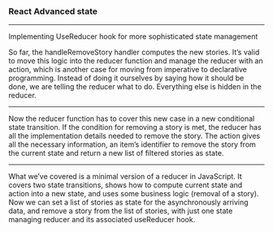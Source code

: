 ### React Advanced state
***
 Implementing UseReducer hook  for more sophisticated state management 
 
 So far, the handleRemoveStory handler computes the new stories. It’s valid to move this logic into the reducer function and manage the reducer with an action, which is another case for moving from imperative to declarative programming. Instead of doing it ourselves by saying how it should be done, we are telling the reducer what to do. Everything else is hidden in the reducer.
 
 
 ***
 Now the reducer function has to cover this new case in a new conditional state transition. If the condition for removing a story is met, the reducer has all the implementation details needed to remove the story. The action gives all the necessary information, an item’s identifier to remove the story from the current state and return a new list of filtered stories as state.
 
 ***
 What we’ve covered is a minimal version of a reducer in JavaScript. It covers two state transitions, shows how to compute current state and action into a new state, and uses some business logic (removal of a story). Now we can set a list of stories as state for the asynchronously arriving data, and remove a story from the list of stories, with just one state managing reducer and its associated useReducer hook.